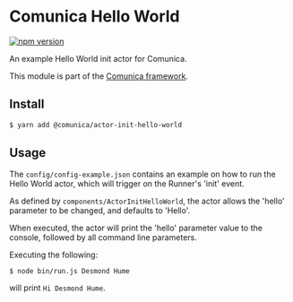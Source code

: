 # Comunica Hello World

[![npm version](https://badge.fury.io/js/%40comunica%2Factor-init-hello-world.svg)](https://www.npmjs.com/package/@comunica/actor-init-hello-world)

An example Hello World init actor for Comunica.

This module is part of the [Comunica framework](https://github.com/comunica/comunica).

## Install

```bash
$ yarn add @comunica/actor-init-hello-world
```

## Usage

The `config/config-example.json` contains an example on how to run the Hello World actor,
which will trigger on the Runner's 'init' event.

As defined by `components/ActorInitHelloWorld`,
the actor allows the 'hello' parameter to be changed,
and defaults to 'Hello'.

When executed, the actor will print the 'hello' parameter value
to the console, followed by all command line parameters.

Executing the following:

```
$ node bin/run.js Desmond Hume
```

will print `Hi Desmond Hume`.
